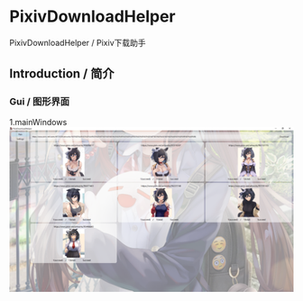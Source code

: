 # PixivDownloadHelper
PixivDownloadHelper / Pixiv下载助手
## Introduction / 简介
### Gui / 图形界面
1.mainWindows
    ![image](https://github.com/ShimaSh1ma/PixivDownloadHelper/blob/master/introduction/mainWindow.png)

